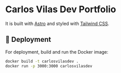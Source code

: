 # Carlos Vilas Dev Portfolio

It is built with [Astro](https://astro.build) and styled with [Tailwind CSS](https://tailwindcss.com).

## 🔧 Deployment

For deployment, build and run the Docker image:

```sh
docker build -t carlosvilasdev .
docker run -p 3000:3000 carlosvilasdev
```
